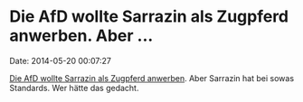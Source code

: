 Die AfD wollte Sarrazin als Zugpferd anwerben. Aber \...
========================================================

Date: 2014-05-20 00:07:27

[Die AfD wollte Sarrazin als Zugpferd
anwerben](http://www.faz.net/-gpg-7phk7). Aber Sarrazin hat bei sowas
Standards. Wer hätte das gedacht.

